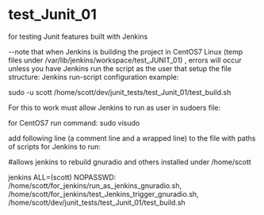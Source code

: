 # test_Junit_01
for testing Junit features built with Jenkins


--note that when Jenkins is building the project in CentOS7 Linux (temp files under /var/lib/jenkins/workspace/test_JUNIT_01) , errors will occur unless you have Jenkins run the script as the user that setup the file structure:
Jenkins run-script configuration example:

sudo -u scott /home/scott/dev/junit_tests/test_Junit_01/test_build.sh

For this to work must allow Jenkins to run as user in sudoers file:

for CentOS7 run command:
sudo visudo

add following line (a comment line and a wrapped line) to the file with paths of scripts for Jenkins to run:

#allows jenkins to rebuild gnuradio and others installed under /home/scott

jenkins ALL=(scott) NOPASSWD: /home/scott/for_jenkins/run_as_jenkins_gnuradio.sh, /home/scott/for_jenkins/test_Jenkins_trigger_gnuradio.sh, /home/scott/dev/junit_tests/test_Junit_01/test_build.sh


